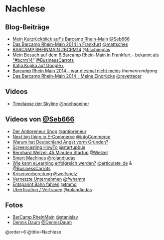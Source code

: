 # Nachlese

## Blog-Beiträge

 * [Mein Kurzrückblick auf's Barcamp Rhein-Main](http://seb666.de/barcamp-rhein-main/) [@Seb666](https://twitter.com/Seb666)
 * [Das Barcamp Rhein-Main 2014 in Frankfurt](http://blog.sperr-objekt.de/content/1000444-Das-Barcamp-Rhein-Main-2014-in-Frankfurt.html)  [@mattsches](https://twitter.com/mattsches)
 * [BARCAMP RHEINMAIN #BCRM14](http://fischimglas.de/2014/11/barcamp-rheinmain-bcrm14/) [@fischimglas](https://twitter.com/fischimglas)
 * [Mein Besuch auf dem 6.Barcamp Rhein-Main in Frankfurt - bekannt als "#bcrm14"](http://blog.carrot-solutions.de/2014/11/23/mein-besuch-auf-dem-6barcamp-rhein-main-frankfurt-bekannt-als-bcrm14) [@BusinessCarrots](https://twitter.com/BusinessCarrots)
 * [Katja Kupka auf Google+](https://plus.google.com/108871722761215767898/posts/FG35c2nJmzC)
 * [Barcamp Rhein Main 2014 – war diesmal nicht meins](http://themenrundgang.wordpress.com/2014/11/24/barcamp-rhein-main-2014-war-diesmal-nicht-meins/) *themenrundgang*
 * [Das Barcamp Rhein-Main 2014 - Meine Eindrücke](http://blog.ravetracer.de/posts/bcrm_14_erfahrungsbericht) [@ravetracer](https://twitter.com/ravetracer)

## Videos

 * [Timelapse der Skyline](http://instagram.com/p/vwdrX8kIZw/) [@nochsoeiner](https://twitter.com/nochsoeiner)
 
## Videos von [@Seb666](https://twitter.com/Seb666)

 * [Der Antipreneur Shop](https://www.youtube.com/watch?v=Oe_L1i9iOoo&list=PLcnbyt0oH1b52Lh-S2seDeJbWuLbOn8ZL) [@antipreneur](https://twitter.com/antipreneur)
 * [Next big thing in E-Commerce](https://www.youtube.com/watch?v=_m6pAKvF_ZQ&list=PLcnbyt0oH1b52Lh-S2seDeJbWuLbOn8ZL&index=2) [@intoCommerce](https://twitter.com/intoCommerce)
 * [Warum hat Deutschland Angst vorm Gründen?](https://www.youtube.com/watch?v=CsOszQb6hdo&list=PLcnbyt0oH1b52Lh-S2seDeJbWuLbOn8ZL&index=3) 
 * [Screencasting HowTo](https://www.youtube.com/watch?v=-eLn4ilmveI&list=PLcnbyt0oH1b52Lh-S2seDeJbWuLbOn8ZL&index=4) [@startupbus](https://twitter.com/startupbus)
 * [Bernhard Welzel: 45 Minuten Startup](https://www.youtube.com/watch?v=GwbehMZ1Xps&list=PLcnbyt0oH1b52Lh-S2seDeJbWuLbOn8ZL&index=5) [@Welzel](https://twitter.com/Welzel)
 * [Smart Machines](https://www.youtube.com/watch?v=WaYK5nYuIhE&list=PLcnbyt0oH1b52Lh-S2seDeJbWuLbOn8ZL&index=6) [@rolandjudas](https://twitter.com/rolandjudas)
 * [Wie kann eLearning erfolgreich werden?](https://www.youtube.com/watch?v=kBvC-kcOzew&list=PLcnbyt0oH1b52Lh-S2seDeJbWuLbOn8ZL&index=7) [@articulate_de](https://twitter.com/articulate_de) & [@BusinessCarrots](https://twitter.com/BusinessCarrots)
 * [Krisenvorbereitung](https://www.youtube.com/watch?v=TZDfErYnwJo&list=PLcnbyt0oH1b52Lh-S2seDeJbWuLbOn8ZL&index=8) [@wolfspelz](https://twitter.com/wolfspelz)
 * [Vernetzte Unternehmen](https://www.youtube.com/watch?v=8D0RWKfl8-E&list=PLcnbyt0oH1b52Lh-S2seDeJbWuLbOn8ZL&index=9) [@fwhamm](https://twitter.com/fwhamm)
 * [Entspannt Bahn fahren](https://www.youtube.com/watch?v=ya5DjBk_4Jc&list=PLcnbyt0oH1b52Lh-S2seDeJbWuLbOn8ZL&index=10) [@tmmd](https://twitter.com/tmmd)
 * [Uberfication / Vertrauen](https://www.youtube.com/watch?v=YCh1RD-ReQs&list=PLcnbyt0oH1b52Lh-S2seDeJbWuLbOn8ZL&index=11) [@rolandjudas](https://twitter.com/rolandjudas)

## Fotos

 * [BarCamp RheinMain](https://www.flickr.com/photos/color_driver/sets/72157649016203830/) [@stanislav](https://twitter.com/stanislav)
 * [Dennis Daum](https://plus.google.com/photos/+DennisDaum/albums/6085015026989769489) [@DennisDaum](https://twitter.com/DennisDaum) 

@order=6
@title=Nachlese

